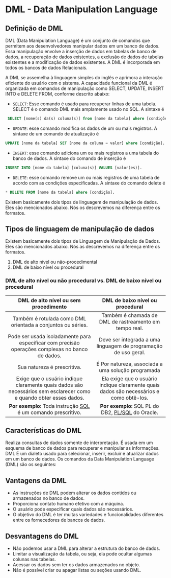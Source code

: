 DML - Data Manipulation Language
=================================

Definição de DML
-----------------------------------

DML (Data Manipulation Language)  é um conjunto de  comandos que permitem aos desenvolvedores manipular dados em um banco de dados. Essa manipulação envolve a inserção de dados em tabelas de banco de dados, a recuperação de dados existentes, a exclusão de dados de tabelas existentes e a modificação de dados existentes. A DML é incorporada em todos os bancos de dados Relacionais.

A DML se assemelha à linguagem simples do inglês e aprimora a interação eficiente do usuário com o sistema. A capacidade funcional da DML é organizada em comandos de manipulação como SELECT, UPDATE, INSERT INTO e DELETE FROM, conforme descrito abaixo:

* `SELECT`: Esse comando é usado para recuperar linhas de uma tabela. SELECT é o comando DML mais amplamente usado no SQL. A sintaxe é 
  
 ````SQL 
  SELECT [nome(s) da(s) coluna(s)] from [nome da tabela] where [condições]. 
````  
  
* `UPDATE`: esse comando modifica os dados de um ou mais registros. A sintaxe de um comando de atualização é 
  
````SQL 
UPDATE [nome da tabela] SET [nome da coluna = valor] where [condição].
````

* `INSERT`: esse comando adiciona um ou mais registros a uma tabela do banco de dados. A sintaxe do comando de inserção é 
  
````SQL   
INSERT INTO [nome da tabela] [coluna(s)] VALUES [valor(es)].
````

* `DELETE`: esse comando remove um ou mais registros de uma tabela de acordo com as condições especificadas. A sintaxe do comando delete é 
  
````SQL 
* DELETE FROM [nome da tabela] where [condição].
````

Existem basicamente dois tipos de linguagem de manipulação de dados. Eles são mencionados abaixo. Nós os descrevemos na diferença entre os formatos.


****Tipos de linguagem de manipulação de dados****
-------------------------------------------

Existem basicamente dois tipos de Linguagem de Manipulação de Dados. Eles são mencionados abaixo. Nós as descrevemos na diferença entre os formatos.

1.  DML de alto nível ou não-procedimental
2.  DML de baixo nível ou procedural

### DML de alto nível ou não procedural vs. DML de baixo nível ou procedural

 |**DML de alto nível ou sem procedimento**|DML de baixo nível ou procedural|
|:---:|:---:|
|Também é rotulada como DML orientada a conjuntos ou séries.|Também é chamada de DML de rastreamento em tempo real.|
|Pode ser usada isoladamente para especificar com precisão operações complexas no banco de dados.|Deve ser integrada a uma linguagem de programação de uso geral.|
| Sua natureza é prescritiva.|É Por natureza, associada a uma solução programada|
|Exige que o usuário indique claramente quais dados são necessários sem esclarecer como e quando obter esses dados.|Ela exige que o usuário indique claramente quais dados são necessários e como obtê-los.|
|****Por exemplo:**** Toda instrução [SQL](https://www.geeksforgeeks.org/what-is-sql/) é um comando prescritivo.|****Por exemplo:**** SQL PL do DB2, [PL/SQL](https://www.geeksforgeeks.org/plsql-introduction/) do Oracle.	|


****Características do DML****
------------------------------

Realiza consultas de dados somente de interpretação. É usada em um esquema de banco de dados para recuperar e manipular as informações. DML É um dialeto usado para selecionar, inserir, excluir e atualizar dados em um banco de dados. Os comandos da Data Manipulation Language (DML) são os seguintes:


****Vantagens da DML****
-------------------------

* As instruções de DML podem alterar os dados contidos ou armazenados no banco de dados.
* Proporciona contato humano efetivo com a máquina.
* O usuário pode especificar quais dados são necessários.
* O objetivo do DML é ter muitas variedades e funcionalidades diferentes entre os fornecedores de bancos de dados.

****Desvantagens do DML****
----------------------------

* Não podemos usar a DML para alterar a estrutura do banco de dados.
* Limitar a visualização da tabela, ou seja, ela pode ocultar algumas colunas nas tabelas.
* Acessar os dados sem ter os dados armazenados no objeto.
* Não é possível criar ou apagar listas ou seções usando DML.